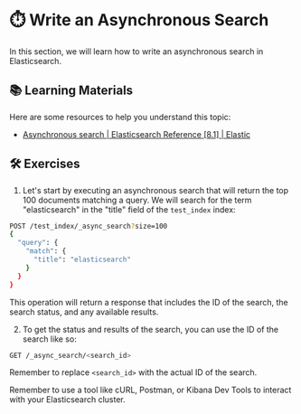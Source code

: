 # ⏱️ Write an Asynchronous Search

In this section, we will learn how to write an asynchronous search in Elasticsearch.

## 📚 Learning Materials

Here are some resources to help you understand this topic:

- [Asynchronous search | Elasticsearch Reference [8.1] | Elastic](https://www.elastic.co/guide/en/elasticsearch/reference/current/async-search.html)

## 🛠️ Exercises

1. Let's start by executing an asynchronous search that will return the top 100 documents matching a query. We will search for the term "elasticsearch" in the "title" field of the `test_index` index:

```bash
POST /test_index/_async_search?size=100
{
  "query": {
    "match": {
      "title": "elasticsearch"
    }
  }
}
```

This operation will return a response that includes the ID of the search, the search status, and any available results.

2. To get the status and results of the search, you can use the ID of the search like so:

```bash
GET /_async_search/<search_id>
```

Remember to replace `<search_id>` with the actual ID of the search.

Remember to use a tool like cURL, Postman, or Kibana Dev Tools to interact with your Elasticsearch cluster.


